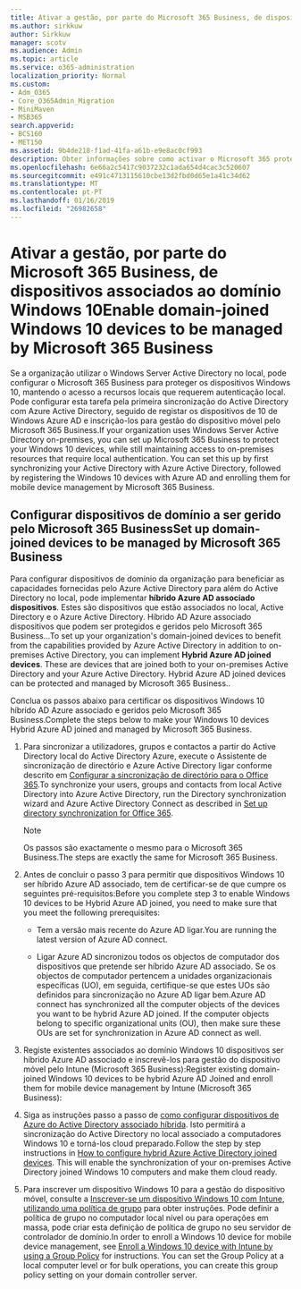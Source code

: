 ```yaml
---
title: Ativar a gestão, por parte do Microsoft 365 Business, de dispositivos associados ao domínio Windows 10
ms.author: sirkkuw
author: Sirkkuw
manager: scotv
ms.audience: Admin
ms.topic: article
ms.service: o365-administration
localization_priority: Normal
ms.custom:
- Adm_O365
- Core_O365Admin_Migration
- MiniMaven
- MSB365
search.appverid:
- BCS160
- MET150
ms.assetid: 9b4de218-f1ad-41fa-a61b-e9e8ac0cf993
description: Obter informações sobre como activar o Microsoft 365 proteger local AD associado Windows 10 dispositivos.
ms.openlocfilehash: 6e66a2c5417c9037232c1ada654d4cac3c520607
ms.sourcegitcommit: e491c4713115610cbe13d2fbd0d65e1a41c34d62
ms.translationtype: MT
ms.contentlocale: pt-PT
ms.lasthandoff: 01/16/2019
ms.locfileid: "26982658"
---
```

# <a name="enable-domain-joined-windows-10-devices-to-be-managed-by-microsoft-365-business"></a><span data-ttu-id="d6d18-103">Ativar a gestão, por parte do Microsoft 365 Business, de dispositivos associados ao domínio Windows 10</span><span class="sxs-lookup"><span data-stu-id="d6d18-103">Enable domain-joined Windows 10 devices to be managed by Microsoft 365 Business</span></span>

<span data-ttu-id="d6d18-p101">Se a organização utilizar o Windows Server Active Directory no local, pode configurar o Microsoft 365 Business para proteger os dispositivos Windows 10, mantendo o acesso a recursos locais que requerem autenticação local. Pode configurar esta tarefa pela primeira sincronização do Active Directory com Azure Active Directory, seguido de registar os dispositivos de 10 de Windows Azure AD e inscrição-los para gestão do dispositivo móvel pelo Microsoft 365 Business.</span><span class="sxs-lookup"><span data-stu-id="d6d18-p101">If your organization uses Windows Server Active Directory on-premises, you can set up Microsoft 365 Business to protect your Windows 10 devices, while still maintaining access to on-premises resources that require local authentication. You can set this up by first synchronizing your Active Directory with Azure Active Directory, followed by registering the Windows 10 devices with Azure AD and enrolling them for mobile device management by Microsoft 365 Business.</span></span>
  
## <a name="set-up-domain-joined-devices-to-be-managed-by-microsoft-365-business"></a><span data-ttu-id="d6d18-106">Configurar dispositivos de domínio a ser gerido pelo Microsoft 365 Business</span><span class="sxs-lookup"><span data-stu-id="d6d18-106">Set up domain-joined devices to be managed by Microsoft 365 Business</span></span>

<span data-ttu-id="d6d18-p102">Para configurar dispositivos de domínio da organização para beneficiar as capacidades fornecidas pelo Azure Active Directory para além do Active Directory no local, pode implementar **híbrido Azure AD associado dispositivos**. Estes são dispositivos que estão associados no local, Active Directory e o Azure Active Directory. Híbrido AD Azure associado dispositivos que podem ser protegidos e geridos pelo Microsoft 365 Business...</span><span class="sxs-lookup"><span data-stu-id="d6d18-p102">To set up your organization's domain-joined devices to benefit from the capabilities provided by Azure Active Directory in addition to on-premises Active Directory, you can implement **Hybrid Azure AD joined devices**. These are devices that are joined both to your on-premises Active Directory and your Azure Active Directory. Hybrid Azure AD joined devices can be protected and managed by Microsoft 365 Business..</span></span> 
  
<span data-ttu-id="d6d18-110">Conclua os passos abaixo para certificar os dispositivos Windows 10 híbrido AD Azure associado e geridos pelo Microsoft 365 Business.</span><span class="sxs-lookup"><span data-stu-id="d6d18-110">Complete the steps below to make your Windows 10 devices Hybrid Azure AD joined and managed by Microsoft 365 Business.</span></span>
  
1. <span data-ttu-id="d6d18-111">Para sincronizar a utilizadores, grupos e contactos a partir do Active Directory local do Active Directory Azure, execute o Assistente de sincronização de directório e Azure Active Directory ligar conforme descrito em [Configurar a sincronização de directório para o Office 365](https://support.office.com/article/1b3b5318-6977-42ed-b5c7-96fa74b08846).</span><span class="sxs-lookup"><span data-stu-id="d6d18-111">To synchronize your users, groups and contacts from local Active Directory into Azure Active Directory, run the Directory synchronization wizard and Azure Active Directory Connect as described in [Set up directory synchronization for Office 365](https://support.office.com/article/1b3b5318-6977-42ed-b5c7-96fa74b08846).</span></span>
    
    > [!NOTE]
    > <span data-ttu-id="d6d18-112">Os passos são exactamente o mesmo para o Microsoft 365 Business.</span><span class="sxs-lookup"><span data-stu-id="d6d18-112">The steps are exactly the same for Microsoft 365 Business.</span></span> 
  
2. <span data-ttu-id="d6d18-113">Antes de concluir o passo 3 para permitir que dispositivos Windows 10 ser híbrido Azure AD associado, tem de certificar-se de que cumpre os seguintes pré-requisitos:</span><span class="sxs-lookup"><span data-stu-id="d6d18-113">Before you complete step 3 to enable Windows 10 devices to be Hybrid Azure AD joined, you need to make sure that you meet the following prerequisites:</span></span>
    
   - <span data-ttu-id="d6d18-114">Tem a versão mais recente do Azure AD ligar.</span><span class="sxs-lookup"><span data-stu-id="d6d18-114">You are running the latest version of Azure AD connect.</span></span>
    
   - <span data-ttu-id="d6d18-p103">Ligar Azure AD sincronizou todos os objectos de computador dos dispositivos que pretende ser híbrido Azure AD associado. Se os objectos de computador pertencem a unidades organizacionais específicas (UO), em seguida, certifique-se que estes UOs são definidos para sincronização no Azure AD ligar bem.</span><span class="sxs-lookup"><span data-stu-id="d6d18-p103">Azure AD connect has synchronized all the computer objects of the devices you want to be hybrid Azure AD joined. If the computer objects belong to specific organizational units (OU), then make sure these OUs are set for synchronization in Azure AD connect as well.</span></span>
    
3. <span data-ttu-id="d6d18-117">Registe existentes associados ao domínio Windows 10 dispositivos ser híbrido Azure AD associado e inscrevê-los para gestão do dispositivo móvel pelo Intune (Microsoft 365 Business):</span><span class="sxs-lookup"><span data-stu-id="d6d18-117">Register existing domain-joined Windows 10 devices to be hybrid Azure AD Joined and enroll them for mobile device management by Intune (Microsoft 365 Business):</span></span>
    
4. <span data-ttu-id="d6d18-p104">Siga as instruções passo a passo de [como configurar dispositivos de Azure do Active Directory associado híbrida](https://go.microsoft.com/fwlink/p/?linkid=872870). Isto permitirá a sincronização do Active Directory no local associado a computadores Windows 10 e torná-los cloud preparado.</span><span class="sxs-lookup"><span data-stu-id="d6d18-p104">Follow the step by step instructions in [How to configure hybrid Azure Active Directory joined devices](https://go.microsoft.com/fwlink/p/?linkid=872870). This will enable the synchronization of your on-premises Active Directory joined Windows 10 computers and make them cloud ready.</span></span>
    
5. <span data-ttu-id="d6d18-p105">Para inscrever um dispositivo Windows 10 para a gestão do dispositivo móvel, consulte a [Inscrever-se um dispositivo Windows 10 com Intune, utilizando uma política de grupo](https://go.microsoft.com/fwlink/p/?linkid=872871) para obter instruções. Pode definir a política de grupo no computador local nível ou para operações em massa, pode criar esta definição de política de grupo no seu servidor de controlador de domínio.</span><span class="sxs-lookup"><span data-stu-id="d6d18-p105">In order to enroll a Windows 10 device for mobile device management, see [Enroll a Windows 10 device with Intune by using a Group Policy](https://go.microsoft.com/fwlink/p/?linkid=872871) for instructions. You can set the Group Policy at a local computer level or for bulk operations, you can create this group policy setting on your domain controller server.</span></span> 
    

